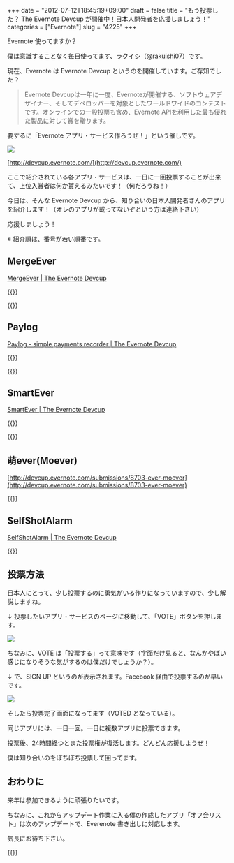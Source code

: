 +++
date = "2012-07-12T18:45:19+09:00"
draft = false
title = "もう投票した？ The Evernote Devcup が開催中！日本人開発者を応援しましょう！"
categories = ["Evernote"]
slug = "4225"
+++

Evernote 使ってますか？

僕は意識することなく毎日使ってます、ラクイシ（@rakuishi07）です。

現在、Evernote は Evernote Devcup というのを開催しています。ご存知でした？

> Evernote Devcupは一年に一度、Evernoteが開催する、ソフトウェアデザイナー、そしてデベロッパーを対象としたワールドワイドのコンテストです。オンラインでの一般投票も含め、Evernote APIを利用した最も優れた製品に対して賞を贈ります。

要するに「Evernote アプリ・サービス作ろうぜ！」という催しです。

![](/images/2012/07/4225_1.png)

[http://devcup.evernote.com/](http://devcup.evernote.com/)

ここで紹介されている各アプリ・サービスは、一日に一回投票することが出来て、上位入賞者は何か貰えるみたいです！（何だろうね！）

今日は、そんな Evernote Devcup から、知り合いの日本人開発者さんのアプリを紹介します！（オレのアプリが載ってないぞという方は連絡下さい）

応援しましょう！

※ 紹介順は、番号が若い順番です。

## MergeEver

[MergeEver | The Evernote Devcup](http://devcup.evernote.com/submissions/8229-mergeever?notice=success#vote_submission_8229)

{{<app id="538412128" title="MergeEver - Evernoteのノートをマージ 1.0.0（￥170）" src="http://a4.mzstatic.com/us/r1000/106/Purple/v4/0c/d3/54/0cd35416-51e6-ada0-2a83-cb19c038fccf/mzl.cxflyhdc.100x100-75.png">}}

{{<youtube iFQdpAVUrc4>}}

## Paylog

[Paylog - simple payments recorder | The Evernote Devcup](http://devcup.evernote.com/submissions/8341-paylog-simple-payments-recorder)

{{<app id="506443954" title="かんたん支払い記録 Paylog 1.1.1（￥85）" src="http://a3.mzstatic.com/us/r1000/061/Purple/v4/64/5e/79/645e79c4-197a-957b-82d7-4bffb4ce7654/mza_5600187474121149462.100x100-75.jpg">}}

{{<youtube Pkat0TiU8pA>}}

## SmartEver

[SmartEver | The Evernote Devcup](http://devcup.evernote.com/submissions/8426-smartever)

{{<app id="493990103" title="SmartEver 1.0（￥170）" src="http://a1.mzstatic.com/us/r1000/116/Purple/v4/b7/86/41/b7864194-91c8-3abf-e2d1-c234a37d4198/mza_5251020485347599819.100x100-75.png">}}

{{<youtube zXyrJsGCP74>}}

## 萌ever(Moever)

[http://devcup.evernote.com/submissions/8703-ever-moever](http://devcup.evernote.com/submissions/8703-ever-moever)

{{<youtube nKxh-X-gHQg>}}

## SelfShotAlarm

[SelfShotAlarm | The Evernote Devcup](http://devcup.evernote.com/submissions/8711-selfshotalarm)

{{<youtube GJlkXxt4rAY>}}

## 投票方法

日本人にとって、少し投票するのに勇気がいる作りになっていますので、少し解説しますね。

↓ 投票したいアプリ・サービスのページに移動して、「VOTE」ボタンを押します。

![](/images/2012/07/4225_2.png)

ちなみに、VOTE は「投票する」って意味です（字面だけ見ると、なんかやばい感じになりそうな気がするのは僕だけでしょうか？）。

↓ で、SIGN UP というのが表示されます。Facebook 経由で投票するのが早いです。

![](/images/2012/07/4225_3.png)

そしたら投票完了画面になってます（VOTED となっている）。

同じアプリには、一日一回。一日に複数アプリに投票できます。

投票後、24時間経つとまた投票権が復活します。どんどん応援しようぜ！

僕は知り合いのをぽちぽち投票して回ってます。

## おわりに

来年は参加できるように頑張りたいです。

ちなみに、これからアップデート作業に入る僕の作成したアプリ「オフ会リスト」は次のアップデートで、Everenote 書き出しに対応します。

気長にお待ち下さい。

{{<app id="533017985" title="オフ会リスト - 参加者管理を簡単に（￥170）" src="http://a5.mzstatic.com/us/r30/Purple/v4/bb/ae/7f/bbae7fe1-2276-94ca-d6f6-73847f002af2/mza_7142949790401148668.100x100-75.png">}}
